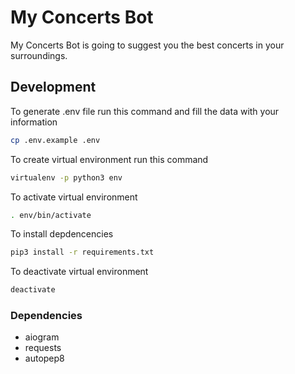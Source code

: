 # My Concerts Bot

My Concerts Bot is going to suggest you the best concerts in your surroundings.

## Development
To generate .env file run this command and fill the data with your information
```bash
cp .env.example .env
```

To create virtual environment run this command
```bash
virtualenv -p python3 env
```

To activate virtual environment
```bash
. env/bin/activate
```

To install depdencencies
```bash
pip3 install -r requirements.txt
```

To deactivate virtual environment
```bash
deactivate
```

### Dependencies
- aiogram
- requests
- autopep8
